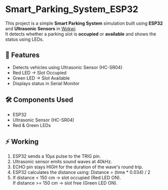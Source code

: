 # Smart_Parking_System_ESP32

This project is a simple **Smart Parking System** simulation built using **ESP32** and **Ultrasonic Sensors** in [Wokwi](https://wokwi.com/projects/443415059472220161).  
It detects whether a parking slot is **occupied** or **available** and shows the status using LEDs.

## 🚗 Features
- Detects vehicles using Ultrasonic Sensor (HC-SR04)
- Red LED → Slot Occupied
- Green LED → Slot Available
- Displays status in Serial Monitor

## 🛠 Components Used
- ESP32
- Ultrasonic Sensor (HC-SR04)
- Red & Green LEDs

## ⚡ Working
1. ESP32 sends a 10µs pulse to the TRIG pin.
2. Ultrasonic sensor emits sound waves at 40kHz.
3. ECHO pin stays HIGH for the duration of the wave's round trip.
4. ESP32 calculates the distance using:  Distance = (time * 0.034) / 2
5. If distance < 150 cm → slot occupied (Red LED ON).  
If distance >= 150 cm → slot free (Green LED ON).

